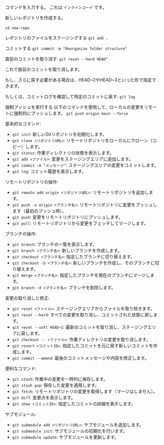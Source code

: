 コマンドを入力する。
これは `インラインコード` です。

新しいレポジトリを作成する。 <br> </br>
`cd new-repo`

レポジトリのファイルをステージングする
`git add .`

コミットする
`git commit -m "Reorganize folder structure"`

直前のコミットを取り消す:
`git reset --hard HEAD^`

これで直前のコミットを取り消します。

もし、さらに戻す必要がある場合は、HEAD~2やHEAD~3といった形で指定できます。

もしくは、コミットログを確認して特定のコミットに戻す:
`git log`

強制プッシュを実行する
以下のコマンドを使用して、ローカルの変更をリモートに強制的にプッシュします。
`git push origin main --force`

基本的なコマンド:
- `git init`: 新しいGitリポジトリを初期化します。  
- `git clone <リポジトリURL>`: リモートリポジトリをローカルにクローン（コピー）します。  
- `git status`: 作業ディレクトリの状態を表示します。  
- `git add <ファイル>`: 変更をステージングエリアに追加します。  
- `git commit -m "メッセージ"`: ステージングエリアの変更をコミットします。  
- `git log`: コミット履歴を表示します。  

リモートリポジトリの操作:
- `git remote add origin <リポジトリURL>`: リモートリポジトリを追加します。  
- `git push -u origin <ブランチ名>`: リモートリポジトリに変更をプッシュします（最初のプッシュ時）。  
- `git push`: 変更をリモートリポジトリにプッシュします。  
- `git pull`: リモートリポジトリから変更をフェッチしてマージします。  

ブランチの操作:
- `git branch`: ブランチの一覧を表示します。  
- `git branch <ブランチ名>`: 新しいブランチを作成します。  
- `git checkout <ブランチ名>`: 指定したブランチに切り替えます。  
- `git checkout -b <ブランチ名>`: 新しいブランチを作成し、そのブランチに切り替えます。  
- `git merge <ブランチ名>`: 指定したブランチを現在のブランチにマージします。  
- `git branch -d <ブランチ名>`: ブランチを削除します。  

変更の取り消しと修正:
- `git reset <ファイル>`: ステージングエリアからファイルを取り除きます。  
- `git reset --hard`: すべての変更を取り消し、コミットされた状態に戻します。  
- `git reset --soft HEAD~1`: 最新のコミットを取り消し、ステージングエリアに戻します。  
- `git checkout -- <ファイル>`: 作業ディレクトリの変更を取り消します。  
- `git revert <コミットID>`: 指定したコミットを元に戻す新しいコミットを作成します。  
- `git commit --amend`: 最後のコミットメッセージや内容を修正します。  

便利なコマンド:
- `git stash`: 作業中の変更を一時的に保存します。  
- `git stash pop`: 保存した変更を適用します。  
- `git fetch`: リモートリポジトリの変更を取得します（マージはしません）。  
- `git diff`: 変更点を表示します。  
- `git show <コミットID>`: 指定したコミットの詳細を表示します。  

サブモジュール:
- `git submodule add <リポジトリURL>`: サブモジュールを追加します。  
- `git submodule init`: サブモジュールの初期化を行います。  
- `git submodule update`: サブモジュールを更新します。